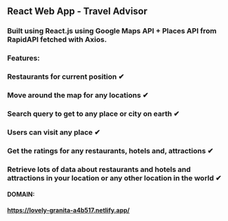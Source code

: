 

## React Web App - Travel Advisor 
### Built using React.js using Google Maps API + Places API from RapidAPI fetched with Axios. 
### Features: 

### Restaurants for current position ✔

### Move around the map for any locations ✔

### Search query to get to any place or city on earth ✔

### Users can visit any place ✔

### Get the ratings for any restaurants, hotels and, attractions ✔

### Retrieve lots of data about restaurants and hotels and attractions in your location or any other location in the world ✔

#### DOMAIN:
#### https://lovely-granita-a4b517.netlify.app/



